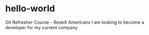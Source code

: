 # hello-world
Git Refresher Course - Reskill Americans 
I am looking to become a developer for my current company 
